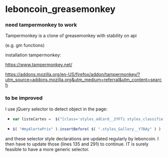 # leboncoin_greasemonkey



### need tampermonkey to work

Tampermonkey is a clone of greasemonkey with stability on api

(e.g. gm functions)



installation tampermonkey:

https://www.tampermonkey.net/

https://addons.mozilla.org/en-US/firefox/addon/tampermonkey/?utm_source=addons.mozilla.org&utm_medium=referral&utm_content=search



### to be improved

I use jQuery selector to detect object in the page:

* ```javascript
  var listeCartes =  $("[class='styles_adCard__2YFTi styles_classified__aKs-b']")
  ```

* ```javascript
  $( "#myAlertePrix" ).insertBefore( $( ".styles_Gallery__Y7BAy" ) )
  ```

and these selector style declarations are updated regularly by leboncoin. I then have to update those (lines 135 and 291) to continue. IT is surely feasible to have a more generic selector. 

